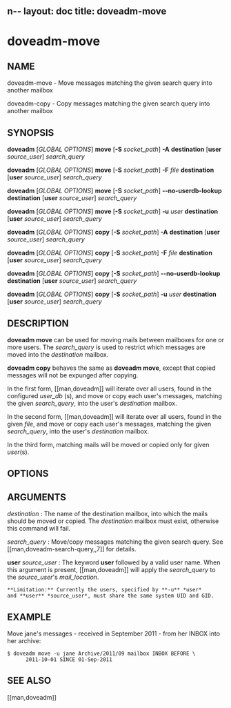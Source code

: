 n--
layout: doc
title: doveadm-move
---

# doveadm-move

## NAME

doveadm-move - Move messages matching the given search query into
another mailbox

doveadm-copy - Copy messages matching the given search query into
another mailbox

## SYNOPSIS

**doveadm** [*GLOBAL OPTIONS*] **move** [**-S** *socket_path*] **-A** **destination** [**user** *source_user*] *search_query*

**doveadm** [*GLOBAL OPTIONS*] **move** [**-S** *socket_path*] **-F** *file* **destination** [**user** *source_user*] *search_query*

**doveadm** [*GLOBAL OPTIONS*] **move** [**-S** *socket_path*] **\-\-no-userdb-lookup** **destination** [**user** *source_user*] *search_query*

**doveadm** [*GLOBAL OPTIONS*] **move** [**-S** *socket_path*] **-u** *user* **destination** [**user** *source_user*] *search_query*


**doveadm** [*GLOBAL OPTIONS*] **copy** [**-S** *socket_path*] **-A** **destination** [**user** *source_user*] *search_query*

**doveadm** [*GLOBAL OPTIONS*] **copy** [**-S** *socket_path*] **-F** *file* **destination** [**user** *source_user*] *search_query*

**doveadm** [*GLOBAL OPTIONS*] **copy** [**-S** *socket_path*] **\-\-no-userdb-lookup** **destination** [**user** *source_user*] *search_query*

**doveadm** [*GLOBAL OPTIONS*] **copy** [**-S** *socket_path*] **-u** *user* **destination** [**user** *source_user*] *search_query*

## DESCRIPTION

**doveadm move** can be used for moving mails between mailboxes for
one or more users. The *search_query* is used to restrict which
messages are moved into the *destination* mailbox.

**doveadm copy** behaves the same as **doveadm move**, except that
copied messages will not be expunged after copying.

In the first form, [[man,doveadm]] will iterate over all users, found
in the configured *user_db* (s), and move or copy each user's messages,
matching the given *search_query*, into the user's *destination*
mailbox.

In the second form, [[man,doveadm]] will iterate over all users, found
in the given *file*, and move or copy each user's messages, matching the
given *search_query*, into the user's *destination* mailbox.

In the third form, matching mails will be moved or copied only for
given *user*(s).

<!-- @include: include/global-options.inc -->

## OPTIONS

<!-- @include: include/option-A.inc -->

<!-- @include: include/option-F-file.inc -->

<!-- @include: include/option-no-userdb-lookup.inc -->

<!-- @include: include/option-S-socket.inc -->

<!-- @include: include/option-u-user.inc -->

## ARGUMENTS

*destination*
:   The name of the destination mailbox, into which the mails should be
    moved or copied. The *destination* mailbox must exist, otherwise this
    command will fail.

*search_query*
:   Move/copy messages matching the given search query. See
    [[man,doveadm-search-query,,7]] for details.

**user** *source_user*
:   The keyword **user** followed by a valid user name. When this
    argument is present, [[man,doveadm]] will apply the *search_query*
    to the *source_user*'s *mail_location*.

    **Limitation:** Currently the users, specified by **-u** *user*
    and **user** *source_user*, must share the same system UID and GID.

## EXAMPLE

Move jane's messages - received in September 2011 - from her INBOX into
her archive:

```console
$ doveadm move -u jane Archive/2011/09 mailbox INBOX BEFORE \
      2011-10-01 SINCE 01-Sep-2011
```

<!-- @include: include/reporting-bugs.inc -->

## SEE ALSO

[[man,doveadm]]
